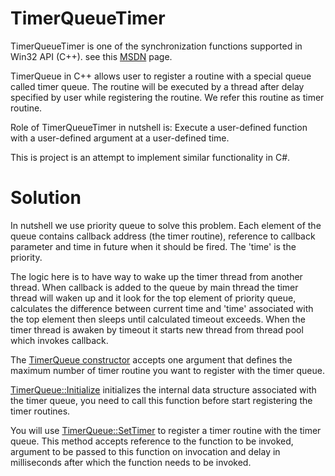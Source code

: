 # TimerQueueTimer

TimerQueueTimer is one of the synchronization functions supported in Win32 API (C++). see this [MSDN](https://msdn.microsoft.com/en-us/library/windows/desktop/ms682485(v=vs.85).aspx) page.

TimerQueue in C++ allows user to register a routine with a special queue called timer queue. The routine will be executed by a thread after delay specified by user while registering the routine. We refer this routine as timer routine.

Role of TimerQueueTimer in nutshell is: Execute a user-defined function with a user-defined argument at a user-defined time.

This is project is an attempt to implement similar functionality in C#.

# Solution 

In nutshell we use priority queue to solve this problem. Each element of the queue contains callback address (the timer routine), reference to callback parameter and time in future when it should be fired. The 'time' is the priority.

The logic here is to have way to wake up the timer thread from another thread. When callback is added to the queue by main thread the timer thread will waken up and it look for the top element of priority queue, calculates the difference between current time and 'time' associated with the top element then sleeps until calculated timeout exceeds. When the timer thread is awaken by timeout it starts new thread from thread pool which invokes callback.

The [TimerQueue constructor](/TimerQueueTimer/TimerQueue.cs#L66) accepts one argument that defines the maximum number of timer routine you want to register with the timer queue.

[TimerQueue::Initialize](/TimerQueueTimer/TimerQueue.cs#L74) initializes the internal data structure associated with the timer queue, you need to call this function before start registering the timer routines.

You will use [TimerQueue::SetTimer](/TimerQueueTimer/TimerQueue.cs#L84) to register a timer routine with the timer queue. This method accepts reference to the function to be invoked, argument to be passed to this function on invocation and delay in milliseconds after which the function needs to be invoked.
